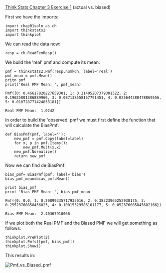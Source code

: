 [Think Stats Chapter 3 Exercise 1](http://greenteapress.com/thinkstats2/html/thinkstats2004.html#toc31) (actual vs. biased)

First we have the imports: 

	import chap01soln as ch
	import thinkstats2
	import thinkplot

We can read the data now: 

	resp = ch.ReadFemResp()

We build the 'real' pmf and compute its mean: 
	
	pmf = thinkstats2.Pmf(resp.numkdh, label='real')
	pmf_mean = pmf.Mean()
	pritn pmf
	print('Real PMF Mean: ', pmf_mean)

	Pmf({0: 0.46617820227659301, 1: 0.21405207379301322, 2: 0.19625801386889966, 3: 0.087138558157791451, 4: 0.025644380478869556, 5: 0.010728771424833181})

	Real PMF Mean:  1.0242

In order to build the 'observed' pmf we must first define the function that will calculate the BiasPmf:

	def BiasPmf(pmf, label=''):
		new_pmf = pmf.Copy(label=label)
		for x, p in pmf.Items():
			new_pmf.Mult(x,x)
		new_pmf.Normalize()
		return new_pmf


Now we can find de BiasPmf:

	bias_pmf= BiasPmf(pmf, label='bias')
	bias_pmf_mean=bias_pmf.Mean()

	print bias_pmf
	print 'Bias PMF Mean: ', bias_pmf_mean

	Pmf({0: 0.0, 1: 0.20899335717935616, 2: 0.38323965252938175, 3: 0.25523760858456823, 4: 0.10015329586101177, 5: 0.052376085845682166})

	Bias PMF Mean:  2.40367910066


If we plot both the Real PMF and the Biased PMF we will get something as follows:

	thinkplot.PrePlot(2)
	thinkplot.Pmfs([pmf, bias_pmf])
	thinkplot.Show()

This results in: 

![Pmf_vs_Biased_pmf](https://github.com/Bermanmt/dsp/blob/master/statistics/img/biased_pmf)
